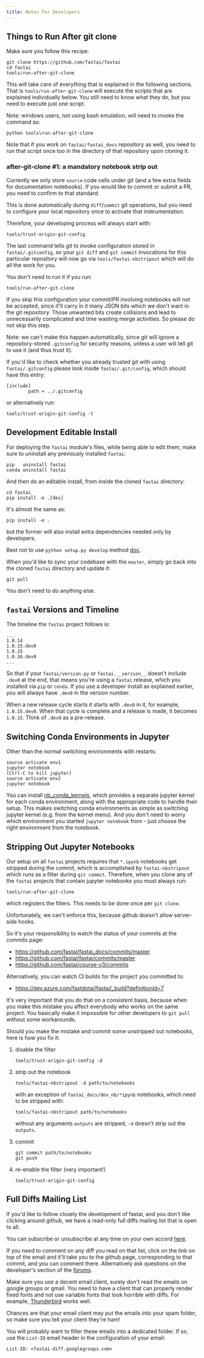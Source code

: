 ```yaml
---
title: Notes For Developers
---
```


## Things to Run After git clone

Make sure you follow this recipe:

    git clone https://github.com/fastai/fastai
    cd fastai
    tools/run-after-git-clone

This will take care of everything that is explained in the following sections. That is `tools/run-after-git-clone` will execute the scripts that are explained individually below. You still need to know what they do, but you need to execute just one script.

Note: windows users, not using bash emulation, will need to invoke the command as:

    python tools\run-after-git-clone

Note that if you work on `fastai/fastai_docs` repository as well, you need to run that script once too in the directory of that repository upon cloning it.


### after-git-clone #1: a mandatory notebook strip out

Currently we only store `source` code cells under git (and a few extra fields for documentation notebooks). If you would like to commit or submit a PR, you need to confirm to that standard.

This is done automatically during `diff`/`commit` git operations, but you need to configure your local repository once to activate that instrumentation.

Therefore, your developing process will always start with:

    tools/trust-origin-git-config

The last command tells git to invoke configuration stored in `fastai/.gitconfig`, so your `git diff` and `git commit` invocations for this particular repository will now go via `tools/fastai-nbstripout` which will do all the work for you.

You don't need to run it if you run:

    tools/run-after-git-clone

If you skip this configuration your commit/PR involving notebooks will not be accepted, since it'll carry in it many JSON bits which we don't want in the git repository. Those unwanted bits create collisions and lead to unnecessarily complicated and time wasting merge activities. So please do not skip this step.

Note: we can't make this happen automatically, since git will ignore a repository-stored `.gitconfig` for security reasons, unless a user will tell git to use it (and thus trust it).

If you'd like to check whether you already trusted git with using `fastai/.gitconfig` please look inside `fastai/.git/config`, which should have this entry:

    [include]
            path = ../.gitconfig

or alternatively run:

    tools/trust-origin-git-config -t




## Development Editable Install

For deploying the `fastai` module's files, while being able to edit them, make sure to uninstall any previously installed `fastai`:

   ```
   pip   uninstall fastai
   conda uninstall fastai
   ```

And then do an editable install, from inside the cloned `fastai` directory:

   ```
   cd fastai
   pip install -e .[dev]
   ```

It's almost the same as:

   ```
   pip install -e .
   ```

but the former will also install extra dependencies needed only by developers.

Best not to use `python setup.py develop` method [doc](https://setuptools.readthedocs.io/en/latest/setuptools.html#develop-deploy-the-project-source-in-development-mode).

When you'd like to sync your codebase with the `master`, simply go back into the cloned `fastai` directory and update it:


   ```
   git pull
   ```
You don't need to do anything else.

## `fastai` Versions and Timeline

The timeline the `fastai` project follows is:

```
...
1.0.14
1.0.15.dev0
1.0.15
1.0.16.dev0
...
```

So that if your `fastai/version.py` or `fastai.__version__` doesn't include `.dev0` at the end, that means you're using a `fastai` release, which you installed via `pip` or `conda`. If you use a developer install as explained earlier, you will always have `.dev0` in the version number.

When a new release cycle starts it starts with `.dev0` in it, for example, `1.0.15.dev0`. When that cycle is complete and a release is made, it becomes `1.0.15`. Think of `.dev0` as a pre-release.


## Switching Conda Environments in Jupyter

Other than the normal switching environments with restarts:

   ```
   source activate env1
   jupyter notebook
   (Ctrl-C to kill jupyter)
   source activate env2
   jupyter notebook
   ```

You can install [nb_conda_kernels](https://github.com/Anaconda-Platform/nb_conda_kernels), which provides a separate jupyter kernel for each conda environment, along with the appropriate code to handle their setup. This makes switching conda environments as simple as switching jupyter kernel (e.g. from the kernel menu). And you don't need to worry which environment you started `jupyter notebook` from - just choose the right environment from the notebook.



## Stripping Out Jupyter Notebooks

Our setup on all `fastai` projects requires that `*.ipynb` notebooks get stripped during the commit, which is accomplished by `fastai-nbstripout` which runs as a filter during `git commit`. Therefore, when you clone any of the `fastai` projects that contain jupyter notebooks you must always run:

```
tools/run-after-git-clone
```
which registers the filters. This needs to be done once per `git clone`.

Unfortunately, we can't enforce this, because github doesn't allow server-side hooks.

So it's your responsibility to watch the status of your commits at the commits page:

* https://github.com/fastai/fastai_docs/commits/master
* https://github.com/fastai/fastai/commits/master
* https://github.com/fastai/course-v3/commits

Alternatively, you can watch CI builds for the project you committed to:

* https://dev.azure.com/fastdotai/fastai/_build?definitionId=7

It's very important that you do that on a consistent basis, because when you make this mistake you affect everybody who works on the same project. You basically make it impossible for other developers to `git pull` without some workarounds.

Should you make the mistake and commit some unstripped out notebooks, here is how you fix it:

1. disable the filter

   ```
   tools/trust-origin-git-config -d
   ```

2. strip out the notebook

   ```
   tools/fastai-nbstripout -d path/to/notebooks
   ```
   with an exception of `fastai_docs/dev_nb/*ipynb` notebooks, which need to be stripped with:
   ```
   tools/fastai-nbstripout path/to/notebooks
   ```
   without any arguments `outputs` are stripped, `-d` doesn't strip out the `outputs`.

3. commit

   ```
   git commit path/to/notebooks
   git push
   ```

4. re-enable the filter (very important!)

   ```
   tools/trust-origin-git-config
   ```



## Full Diffs Mailing List

If you'd like to follow closely the development of fastai, and you don't like clicking around github, we have a read-only full diffs mailing list that is open to all.

You can subscribe or unsubscribe at any time on your own accord [here](https://groups.google.com/forum/#!forum/fastai-diff).

If you need to comment on any diff you read on that list, click on the link on top of the email and it'll take you to the github page, corresponding to that commit, and you can comment there. Alternatively ask questions on the developer's section of the  [forums](https://forums.fast.ai/c/fastai-dev).

Make sure you use a decent email client, surely don't read the emails on google groups or gmail. You need to have a client that can properly render fixed fonts and not use variable fonts that look horrible with diffs. For example, [Thunderbird](https://www.thunderbird.net/) works well.

Chances are that your email client may put the emails into your spam folder, so make sure you tell your client they're ham!

You will probably want to filter these emails into a dedicated folder. If so, use the `List-ID` email header in the configuration of your email:

```
List-ID: <fastai-diff.googlegroups.com>
```
